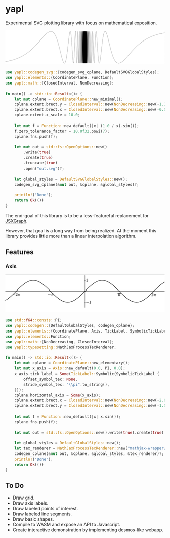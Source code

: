 # yapl
Experimental SVG plotting library with focus on mathematical exposition.

![sin(1/x)](readme-assets/sin1overx.png)

```rust
use yapl::codegen_svg::{codegen_svg_cplane, DefaultSVGGlobalStyles};
use yapl::elements::{CoordinatePlane, Function};
use yapl::math::{ClosedInterval, NonDecreasing};

fn main() -> std::io::Result<()> {
    let mut cplane = CoordinatePlane::new_minimal();
    cplane.extent.brect.y = ClosedInterval::new(NonDecreasing::new(-1.1, 1.1));
    cplane.extent.brect.x = ClosedInterval::new(NonDecreasing::new(-0.5, 0.5));
    cplane.extent.x_scale = 10.0;

    let mut f = Function::new_default(|x| (1.0 / x).sin());
    f.zero_tolerance_factor = 10.0f32.powi(7);
    cplane.fns.push(f);
      
    let mut out = std::fs::OpenOptions::new()
        .write(true)
        .create(true)
        .truncate(true)
        .open("out.svg")?;

    let global_styles = DefaultSVGGlobalStyles::new();    
    codegen_svg_cplane(&mut out, &cplane, &global_styles)?;
    
    println!("Done");
    return Ok(())   
}
```

The end-goal of this library is to be a less-featureful replacement for 
[JSXGraph](https://jsxgraph.uni-bayreuth.de/wp/index.html).

However, that goal is a long way from being realized. At the moment this library
provides little more than a linear interpolation algorithm.

## Features

### Axis 
![sinx](readme-assets/sinx.png)
```rust
use std::f64::consts::PI;
use yapl::codegen::{DefaultGlobalStyles, codegen_cplane};
use yapl::elements::{CoordinatePlane, Axis, TickLabel, SymbolicTickLabel};
use yapl::elements::Function;
use yapl::math::{NonDecreasing, ClosedInterval};
use yapl::typesetting::MathJaxProcessTexRenderer;

fn main() -> std::io::Result<()> {
    let mut cplane = CoordinatePlane::new_elementary();
    let mut x_axis = Axis::new_default(0.0, PI, 0.0);
    x_axis.tick_label = Some(TickLabel::Symbolic(SymbolicTickLabel {
        offset_symbol_tex: None,
        stride_symbol_tex: "\\pi".to_string(),
    }));
    cplane.horizontal_axis = Some(x_axis);
    cplane.extent.brect.x = ClosedInterval::new(NonDecreasing::new(-2.0 * PI - 1.0, 2.0 * PI + 1.0));
    cplane.extent.brect.y = ClosedInterval::new(NonDecreasing::new(-1.5, 1.5));

    let mut f = Function::new_default(|x| x.sin());
    cplane.fns.push(f);
      
    let mut out = std::fs::OpenOptions::new().write(true).create(true).truncate(true).open("out.svg")?;

    let global_styles = DefaultGlobalStyles::new();   
    let tex_renderer = MathJaxProcessTexRenderer::new("mathjax-wrapper/main.mjs".to_string());
    codegen_cplane(&mut out, &cplane, &global_styles, &tex_renderer)?;
    println!("Done");
    return Ok(())   
}
```

## To Do 
- Draw grid.
- Draw axis labels.
- Draw labeled points of interest.
- Draw labeled line segments.
- Draw basic shapes.
- Compile to WASM and expose an API to Javascript.
- Create interactive demonstration by implementing desmos-like webapp.
